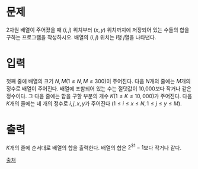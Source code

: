 # 문제

2차원 배열이 주어졌을 때 $(i, j)$ 위치부터 $(x, y)$ 위치까지에 저장되어 있는 수들의 합을 구하는 프로그램을 작성하시오. 배열의 $(i, j)$ 위치는 i행 $j$열을 나타낸다.

# 입력

첫째 줄에 배열의 크기 $N, M(1 ≤ N, M ≤ 300)$이 주어진다. 다음 $N$개의 줄에는 $M$개의 정수로 배열이 주어진다. 배열에 포함되어 있는 수는 절댓값이 10,000보다 작거나 같은 정수이다. 그 다음 줄에는 합을 구할 부분의 개수 $K(1 ≤ K ≤ 10,000)$가 주어진다. 다음 $K$개의 줄에는 네 개의 정수로 $i, j, x, y$가 주어진다 $(1 ≤ i ≤ x ≤ N, 1 ≤ j ≤ y ≤ M)$.

# 출력

$K$개의 줄에 순서대로 배열의 합을 출력한다. 배열의 합은 $2^{31}-1$보다 작거나 같다.

[출처](https://www.acmicpc.net/problem/2167)
